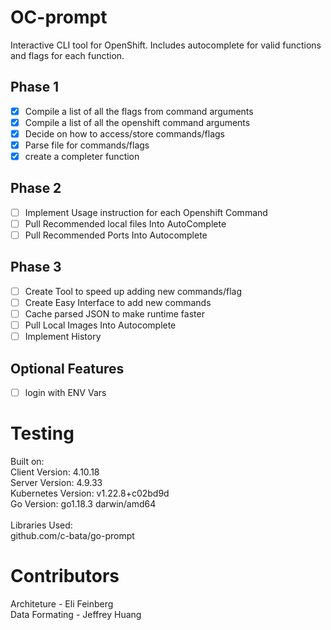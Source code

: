# OC-prompt
Interactive CLI tool for OpenShift. Includes autocomplete for valid functions and flags for each function.

## Phase 1 
- [x] Compile a list of all the flags from command arguments
- [x] Compile a list of all the openshift command arguments
- [x] Decide on how to access/store commands/flags
- [x] Parse file for commands/flags 
- [x] create a completer function
## Phase 2
- [ ] Implement Usage instruction for each Openshift Command
- [ ] Pull Recommended local files Into AutoComplete
- [ ] Pull Recommended Ports Into Autocomplete

## Phase 3
- [ ] Create Tool to speed up adding new commands/flag
- [ ] Create Easy Interface to add new commands
- [ ] Cache parsed JSON to make runtime faster
- [ ] Pull Local Images Into Autocomplete
- [ ] Implement History

## Optional Features
- [ ] login with ENV Vars

# Testing
Built on: <br />
            Client Version: 4.10.18 <br />
            Server Version: 4.9.33 <br />
            Kubernetes Version: v1.22.8+c02bd9d <br />
            Go Version: go1.18.3 darwin/amd64 <br />
<br />
Libraries Used: <br />
        github.com/c-bata/go-prompt

# Contributors
Architeture - Eli Feinberg <br />
Data Formating - Jeffrey Huang <br />